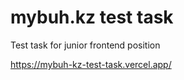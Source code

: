 # mybuh.kz test task

Test task for junior frontend position

https://mybuh-kz-test-task.vercel.app/
